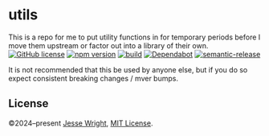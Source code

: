 # utils
This is a repo for me to put utility functions in for temporary periods before I move them upstream or factor out into a library of their own.
[![GitHub license](https://img.shields.io/github/license/jeswr/utils.svg)](https://github.com/jeswr/utils/blob/master/LICENSE)
[![npm version](https://img.shields.io/npm/v/@jeswr/utils.svg)](https://www.npmjs.com/package/@jeswr/utils)
[![build](https://img.shields.io/github/actions/workflow/status/jeswr/utils/nodejs.yml?branch=main)](https://github.com/jeswr/utils/tree/main/)
[![Dependabot](https://badgen.net/badge/Dependabot/enabled/green?icon=dependabot)](https://dependabot.com/)
[![semantic-release](https://img.shields.io/badge/%20%20%F0%9F%93%A6%F0%9F%9A%80-semantic--release-e10079.svg)](https://github.com/semantic-release/semantic-release)

It is not recommended that this be used by anyone else, but if you do so expect consistent breaking changes / mver bumps.

## License
©2024–present
[Jesse Wright](https://github.com/jeswr),
[MIT License](https://github.com/jeswr/utils/blob/master/LICENSE).
